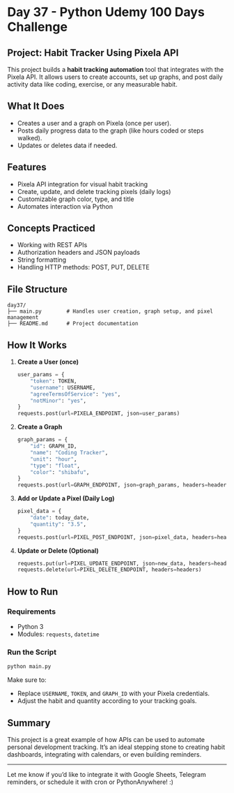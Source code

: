 # Day 37 - Python Udemy 100 Days Challenge

## Project: Habit Tracker Using Pixela API
This project builds a **habit tracking automation** tool that integrates with the Pixela API. It allows users to create accounts, set up graphs, and post daily activity data like coding, exercise, or any measurable habit.

## What It Does
- Creates a user and a graph on Pixela (once per user).
- Posts daily progress data to the graph (like hours coded or steps walked).
- Updates or deletes data if needed.

## Features
- Pixela API integration for visual habit tracking
- Create, update, and delete tracking pixels (daily logs)
- Customizable graph color, type, and title
- Automates interaction via Python

## Concepts Practiced
- Working with REST APIs
- Authorization headers and JSON payloads
- String formatting
- Handling HTTP methods: POST, PUT, DELETE

## File Structure
```
day37/
├── main.py        # Handles user creation, graph setup, and pixel management
├── README.md      # Project documentation
```

## How It Works
1. **Create a User (once)**
   ```python
   user_params = {
       "token": TOKEN,
       "username": USERNAME,
       "agreeTermsOfService": "yes",
       "notMinor": "yes",
   }
   requests.post(url=PIXELA_ENDPOINT, json=user_params)
   ```

2. **Create a Graph**
   ```python
   graph_params = {
       "id": GRAPH_ID,
       "name": "Coding Tracker",
       "unit": "hour",
       "type": "float",
       "color": "shibafu",
   }
   requests.post(url=GRAPH_ENDPOINT, json=graph_params, headers=headers)
   ```

3. **Add or Update a Pixel (Daily Log)**
   ```python
   pixel_data = {
       "date": today_date,
       "quantity": "3.5",
   }
   requests.post(url=PIXEL_POST_ENDPOINT, json=pixel_data, headers=headers)
   ```

4. **Update or Delete (Optional)**
   ```python
   requests.put(url=PIXEL_UPDATE_ENDPOINT, json=new_data, headers=headers)
   requests.delete(url=PIXEL_DELETE_ENDPOINT, headers=headers)
   ```

## How to Run
### Requirements
- Python 3
- Modules: `requests`, `datetime`

### Run the Script
```bash
python main.py
```
Make sure to:
- Replace `USERNAME`, `TOKEN`, and `GRAPH_ID` with your Pixela credentials.
- Adjust the habit and quantity according to your tracking goals.

## Summary
This project is a great example of how APIs can be used to automate personal development tracking. It’s an ideal stepping stone to creating habit dashboards, integrating with calendars, or even building reminders.

---
Let me know if you’d like to integrate it with Google Sheets, Telegram reminders, or schedule it with cron or PythonAnywhere! :)

